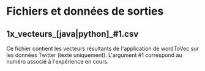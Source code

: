 # Fichiers et données de sorties

## 1x_vecteurs_[java|python]_#1.csv
Ce fichier contient les vecteurs résultants de l'application de
wordToVec sur les données Twitter (texte uniquement).
L'argument #1 correspond au numéro associé à l'expérience en cours.
